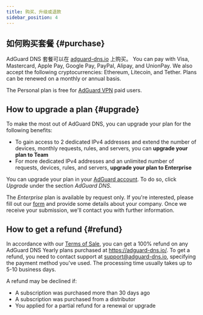 ```yaml
---
title: 购买、升级或退款
sidebar_position: 4
---
```


## 如何购买套餐 {#purchase}

AdGuard DNS 套餐可以在 [adguard-dns.io](https://adguard-dns.io/license.html) 上购买。 You can pay with Visa, Mastercard, Apple Pay, Google Pay, PayPal, Alipay, and UnionPay. We also accept the following cryptocurrencies: Ethereum, Litecoin, and Tether. Plans can be renewed on a monthly or annual basis.

The Personal plan is free for [AdGuard VPN](https://adguard-vpn.com/welcome.html) paid users.

## How to upgrade a plan {#upgrade}

To make the most out of AdGuard DNS, you can upgrade your plan for the following benefits:

- To gain access to 2 dedicated IPv4 addresses and extend the number of devices, monthly requests, rules, and servers, you can **upgrade your plan to Team**
- For more dedicated IPv4 addresses and an unlimited number of requests, devices, rules, and servers, **upgrade your plan to Enterprise**

You can upgrade your plan in your [AdGuard account](https://my.adguard.com/account/licenses). To do so, click _Upgrade_ under the section _AdGuard DNS_.

The _Enterprise_ plan is available by request only. If you're interested, please fill out our [form](https://surveys.adguard.com/dns_enterprise/form.html) and provide some details about your company. Once we receive your submission, we'll contact you with further information.

## How to get a refund {#refund}

In accordance with our [Terms of Sale](https://adguard-dns.io/terms-of-sale.html), you can get a 100% refund on any AdGuard DNS Yearly plans purchased at https://adguard-dns.io/. To get a refund, you need to contact support at support@adguard-dns.io, specifying the payment method you've used. The processing time usually takes up to 5-10 business days.

A refund may be declined if:

- A subscription was purchased more than 30 days ago
- A subscription was purchased from a distributor
- You applied for a partial refund for a renewal or upgrade
